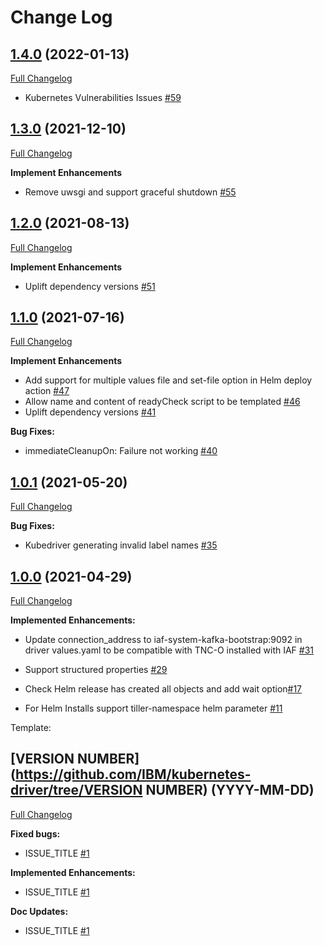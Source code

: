# Change Log

## [1.4.0](https://github.com/IBM/kubernetes-driver/tree/1.4.0) (2022-01-13)
[Full Changelog](https://github.com/IBM/kubernetes-driver/compare/1.3.0...1.4.0)

- Kubernetes Vulnerabilities Issues [\#59](https://github.com/IBM/kubernetes-driver/issues/59)

## [1.3.0](https://github.com/IBM/kubernetes-driver/tree/1.3.0) (2021-12-10)
[Full Changelog](https://github.com/IBM/kubernetes-driver/compare/1.2.0...1.3.0)

**Implement Enhancements**
- Remove uwsgi and support graceful shutdown [\#55](https://github.com/IBM/kubernetes-driver/issues/55)

## [1.2.0](https://github.com/IBM/kubernetes-driver/tree/1.2.0) (2021-08-13)
[Full Changelog](https://github.com/IBM/kubernetes-driver/compare/1.1.0...1.2.0)

**Implement Enhancements**
- Uplift dependency versions [\#51](https://github.com/IBM/kubernetes-driver/issues/51)

## [1.1.0](https://github.com/IBM/kubernetes-driver/tree/1.1.0) (2021-07-16)
[Full Changelog](https://github.com/IBM/kubernetes-driver/compare/1.0.1...1.1.0)

**Implement Enhancements**
- Add support for multiple values file and set-file option in Helm deploy action [\#47](https://github.com/IBM/kubernetes-driver/issues/47)
- Allow name and content of readyCheck script to be templated [\#46](https://github.com/IBM/kubernetes-driver/issues/46)
- Uplift dependency versions [\#41](https://github.com/IBM/kubernetes-driver/issues/41)

**Bug Fixes:**

- immediateCleanupOn: Failure not working  [\#40](https://github.com/IBM/kubernetes-driver/issues/40)

## [1.0.1](https://github.com/IBM/kubernetes-driver/tree/1.0.1) (2021-05-20)
[Full Changelog](https://github.com/IBM/kubernetes-driver/compare/1.0.0...1.0.1)

**Bug Fixes:**

- Kubedriver generating invalid label names [\#35](https://github.com/IBM/kubernetes-driver/issues/35)

## [1.0.0](https://github.com/IBM/kubernetes-driver/tree/1.0.0) (2021-04-29)
[Full Changelog](https://github.com/IBM/kubernetes-driver/compare/0.0.5...1.0.0)

**Implemented Enhancements:**

- Update connection_address to iaf-system-kafka-bootstrap:9092 in driver values.yaml to be compatible with TNC-O installed with IAF [\#31](https://github.com/IBM/kubernetes-driver/issues/31)

- Support structured properties [\#29](https://github.com/IBM/kubernetes-driver/issues/29)

- Check Helm release has created all objects and add wait option[\#17](https://github.com/IBM/kubernetes-driver/issues/17)

- For Helm Installs support tiller-namespace helm parameter [\#11](https://github.com/IBM/kubernetes-driver/issues/11)


Template:
## [VERSION NUMBER](https://github.com/IBM/kubernetes-driver/tree/VERSION NUMBER) (YYYY-MM-DD)
[Full Changelog](https://github.com/IBM/kubernetes-driver/compare/2.1.0)

**Fixed bugs:**
- ISSUE_TITLE [#1](https://github.com/IBM/kubernetes-driver/issues/1)

**Implemented Enhancements:**
- ISSUE_TITLE [#1](https://github.com/IBM/kubernetes-driver/issues/1)

**Doc Updates:**
- ISSUE_TITLE [#1](https://github.com/IBM/kubernetes-driver/issues/1)
